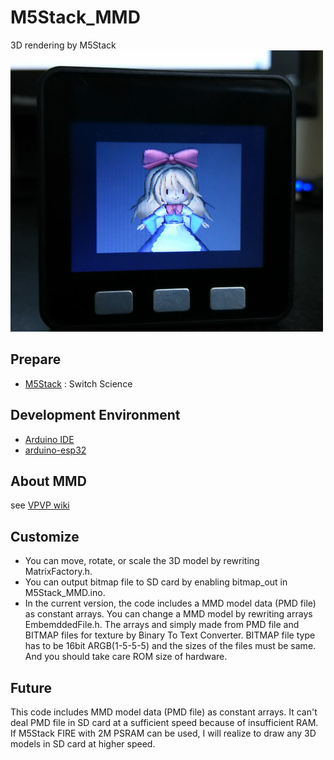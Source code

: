 # M5Stack_MMD
3D rendering by M5Stack<br>
 ![MMD](doc/MMD.jpg)
 
## Prepare
- [M5Stack](https://www.switch-science.com/catalog/3647/)  : Switch Science

## Development Environment
- [Arduino IDE](https://www.arduino.cc/en/main/software)
- [arduino-esp32](https://github.com/espressif/arduino-esp32)

## About MMD
see [VPVP wiki](https://www6.atwiki.jp/vpvpwiki)

## Customize
- You can move, rotate, or scale the 3D model by rewriting MatrixFactory.h.
- You can output bitmap file to SD card by enabling bitmap_out in M5Stack_MMD.ino.
- In the current version, the code includes a MMD model data (PMD file) as constant arrays.
  You can change a MMD model by rewriting  arrays EmbemddedFile.h.
  The arrays and simply made from PMD file and BITMAP files for texture by Binary To Text Converter.
  BITMAP file type has to be 16bit ARGB(1-5-5-5) and the sizes of the files must be same.
  And you should take care ROM size of hardware.

## Future
This code includes MMD model data (PMD file) as constant arrays. It can't deal PMD file in SD card at a sufficient speed because of insufficient RAM. 
If M5Stack FIRE with 2M PSRAM can be used, I will realize to draw any 3D models in SD card at higher speed.
